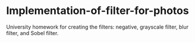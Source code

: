 # Implementation-of-filter-for-photos
University homework for creating the filters: negative, grayscale filter, blur filter, and Sobel filter.
